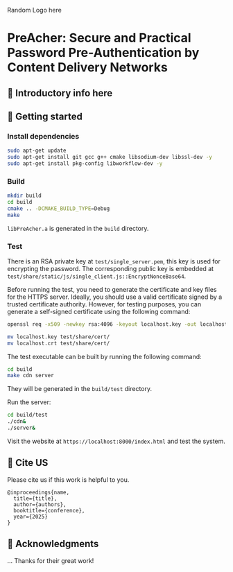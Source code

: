Random Logo here

# PreAcher: Secure and Practical Password Pre-Authentication by Content Delivery Networks


## :bookmark: Introductory info here

## :bookmark: Getting started

### Install dependencies

```bash
sudo apt-get update
sudo apt-get install git gcc g++ cmake libsodium-dev libssl-dev -y
sudo apt-get install pkg-config libworkflow-dev -y
```

### Build

```bash
mkdir build
cd build
cmake .. -DCMAKE_BUILD_TYPE=Debug
make
```

`libPreAcher.a` is generated in the `build` directory.

### Test

There is an RSA private key at `test/single_server.pem`, this key is used for encrypting the password. The corresponding public key is embedded at
`test/share/static/js/single_client.js::EncryptNonceBase64`.

Before running the test, you need to generate the certificate and key files for the HTTPS server. Ideally, you should use a valid certificate signed by a trusted certificate authority. However, for
testing purposes, you can generate a self-signed certificate using the following command:

```bash
openssl req -x509 -newkey rsa:4096 -keyout localhost.key -out localhost.crt -sha256 -days 3650 -nodes -subj "/"

mv localhost.key test/share/cert/
mv localhost.crt test/share/cert/
```

The test executable can be built by running the following command:

```bash
cd build
make cdn server
```

They will be generated in the `build/test` directory.

Run the server:

```bash
cd build/test
./cdn&
./server&
```

Visit the website at `https://localhost:8000/index.html` and test the system.

## :bookmark: Cite US

Please cite us if this work is helpful to you.

```
@inproceedings{name,
  title={title},
  author={authors},
  booktitle={conference},
  year={2025}
}
```

## :bookmark: Acknowledgments

... Thanks for their great work!